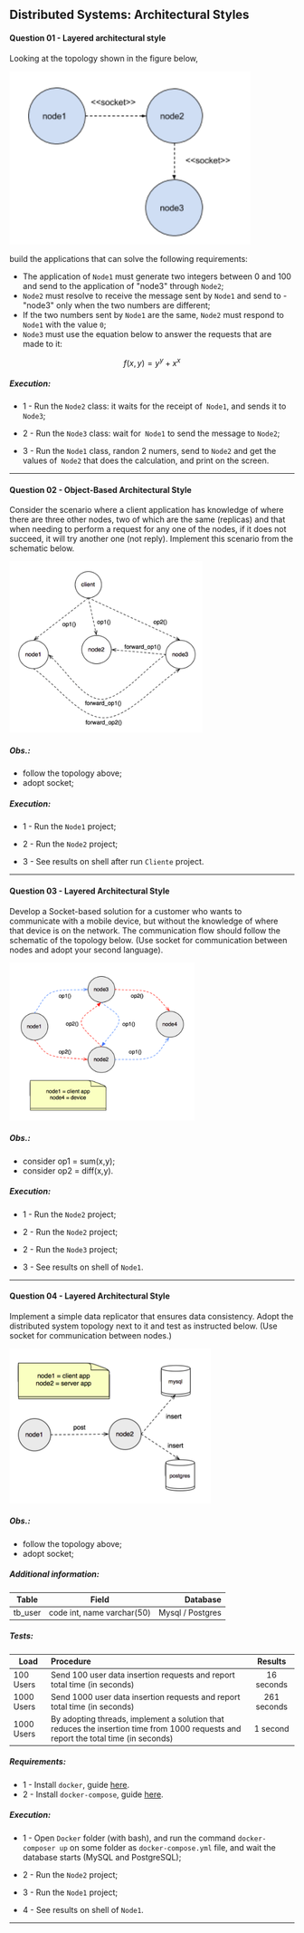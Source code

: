 ## Distributed Systems: Architectural Styles

#### Question 01 - Layered architectural style
Looking at the topology shown in the figure below, 

![alt text](questao_01/img/diagram_01.png "Topology")

build the applications that can solve the following requirements:
- The application of `Node1` must generate two integers between 0 and 100 and send to the application of "node3" through `Node2`;
- `Node2` must resolve to receive the message sent by `Node1` and send to - "node3" only when the two numbers are different;
- If the two numbers sent by `Node1` are the same, `Node2` must respond to `Node1` with the value `0`;
- `Node3` must use the equation below to answer the requests that are made to it:
```math #yourmathlabel
 f(x,y) = y^y + x^x
```

##### Execution: 
- 1 - Run the `Node2` class: it waits for the receipt of` Node1`, and sends it to `Node3`;

- 2 - Run the `Node3` class: wait for` Node1` to send the message to `Node2`;

- 3 - Run the `Node1` class, randon 2 numers, send to `Node2` and get the values of` Node2` that does the calculation, and print on the screen.

___


#### Question 02 - Object-Based Architectural Style
Consider the scenario where a client application has knowledge of where there are three other nodes, two of which are the same (replicas) and that when needing to perform a request for any one of the nodes, if it does not succeed, it will try another one (not reply). Implement this scenario from the schematic below.

![alt text](questao_02/img/schenario.png "Schenario")

##### Obs.:
 - follow the topology above;
 - adopt socket;

 ##### Execution: 
 - 1 - Run the `Node1` project;

- 2 - Run the `Node2` project;

- 3 - See results on shell after run `Cliente` project.
 ___

 #### Question 03 - Layered Architectural Style
Develop a Socket-based solution for a customer who wants to communicate with a mobile device, but without the knowledge of where that device is on the network. The communication flow should follow the schematic of the topology below. (Use socket for communication between nodes and adopt your second language).

![alt text](questao_03/img/schenario.png "Schenario")

##### Obs.:
 - consider op1 = sum(x,y);
 - consider op2 = diff(x,y).

 ##### Execution: 
- 1 - Run the `Node2` project;

- 2 - Run the `Node2` project;

- 2 - Run the `Node3` project;

- 3 - See results on shell of `Node1`.
 ___

#### Question 04 - Layered Architectural Style
Implement a simple data replicator that ensures data consistency. Adopt the distributed system topology next to it and test as instructed below.
(Use socket for communication between nodes.)

![alt text](questao_04/img/schenario.png "Schenario")

##### Obs.:
 - follow the topology above;
 - adopt socket;

##### Additional information:
| Table         | Field                      | Database   |
| ------------- |:--------------------------:| ----------:|
| tb_user       | code int, name varchar(50) | Mysql / Postgres |

##### Tests:
| Load          | Procedure                   | Results   |
| ------------- |:--------------------------| :----------:|
| 100 Users     | Send 100 user data insertion requests and report total time (in seconds) | 16 seconds|
| 1000 Users     | Send 1000 user data insertion requests and report total time (in seconds) | 261 seconds|
| 1000 Users     | By adopting threads, implement a solution that reduces the insertion time from 1000 requests and report the total time (in seconds) | 1 second |

##### Requirements: 
 - 1 - Install `docker`, guide [here](https://docs.docker.com/compose/install/).
 - 2 - Install `docker-compose`, guide [here](https://docs.docker.com/install/).

##### Execution: 
 - 1 - Open `Docker` folder (with bash), and run the command `docker-composer up` on some folder as `docker-compose.yml` file, and wait the database starts (MySQL and PostgreSQL);

- 2 - Run the `Node2` project;

- 3 - Run the `Node1` project;

- 4 - See results on shell of `Node1`.
 ___